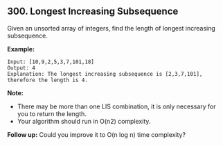 ## 300. Longest Increasing Subsequence

Given an unsorted array of integers, find the length of longest increasing subsequence.

**Example:**
```
Input: [10,9,2,5,3,7,101,18]
Output: 4 
Explanation: The longest increasing subsequence is [2,3,7,101], therefore the length is 4.
```
 
**Note:**

* There may be more than one LIS combination, it is only necessary for you to return the length.
* Your algorithm should run in O(n2) complexity.

**Follow up:** Could you improve it to O(n log n) time complexity?